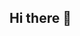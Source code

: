 ## Hi there 👋

<link rel="stylesheet" type='text/css' href="https://cdn.jsdelivr.net/gh/devicons/devicon@latest/devicon.min.css"/><link rel="stylesheet" type='text/css' href="https://cdn.jsdelivr.net/gh/devicons/devicon@latest/devicon.min.css" />
<link rel="stylesheet" type='text/css' href="https://cdn.jsdelivr.net/gh/devicons/devicon@latest/devicon.min.css" /><link rel="stylesheet" type='text/css' href="https://cdn.jsdelivr.net/gh/devicons/devicon@latest/devicon.min.css" /><link rel="stylesheet" type='text/css' href="https://cdn.jsdelivr.net/gh/devicons/devicon@latest/devicon.min.css" /><link rel="stylesheet" type='text/css' href="https://cdn.jsdelivr.net/gh/devicons/devicon@latest/devicon.min.css" />
          
          
          
          

            
          
          
<!--
**rainchat/rainchat** is a ✨ _special_ ✨ repository because its `README.md` (this file) appears on your GitHub profile.

Here are some ideas to get you started:

- 🔭 I’m currently working on ...
- 🌱 I’m currently learning ...
- 👯 I’m looking to collaborate on ...
- 🤔 I’m looking for help with ...
- 💬 Ask me about ...
- 📫 How to reach me: ...
- 😄 Pronouns: ...
- ⚡ Fun fact: ...
-->
